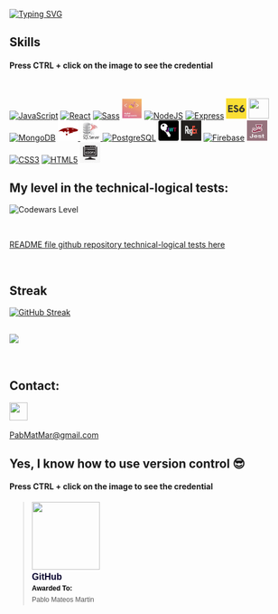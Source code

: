 [![Typing SVG](https://readme-typing-svg.demolab.com?font=Fira+Code&pause=1000&color=5518B8&width=435&lines=+I'm+a+Full+Stack+Developer+💥)](https://git.io/typing-svg)

## Skills
#### Press CTRL + click on the image to see the credential

</Br>

<p align="left">
<a href="https://badgr.com/backpack/badges/64230cb91052497a9690c564" target="_blank" rel="noreferrer"><img src="https://raw.githubusercontent.com/danielcranney/readme-generator/main/public/icons/skills/javascript-colored.svg" width="36" height="36" alt="JavaScript" /></a>
<a href="https://badgr.com/backpack/badges/64231108a35a3c01c9bb9ac8" target="_blank" rel="noreferrer"><img src="https://raw.githubusercontent.com/danielcranney/readme-generator/main/public/icons/skills/react-colored.svg" width="36" height="36" alt="React" /></a>
<a href="https://badgr.com/backpack/badges/64231108a35a3c01c9bb9ac8" target="_blank" rel="noreferrer"><img src="https://raw.githubusercontent.com/danielcranney/readme-generator/main/public/icons/skills/sass-colored.svg" width="36" height="36" alt="Sass" /></a>
<a href="https://styled-components.com/" target="_blank" rel="noreferrer"><img src="./img/styled.png" width="36" height="36" alt="Sass" /></a>
<a href="https://badgr.com/backpack/badges/64230ed4a35a3c01c9bb98ca" target="_blank" rel="noreferrer"><img src="https://raw.githubusercontent.com/danielcranney/readme-generator/main/public/icons/skills/nodejs-colored.svg" width="36" height="36" alt="NodeJS" /></a>
<a href="https://badgr.com/backpack/badges/64230ec01052497a9690c77b" target="_blank" rel="noreferrer"><img src="https://raw.githubusercontent.com/danielcranney/readme-generator/main/public/icons/skills/express-colored.svg" width="36" height="36" alt="Express" /></a>
<a href ="https://badgr.com/backpack/badges/64230d2da35a3c01c9bb96d8" target="_blank" rel="noreferrer"><img src="./img/ES6.PNG" width="36" height="36"/></a>
<a href ="https://badgr.com/backpack/badges/64230ee91052497a9690c797" target="_blank" rel="noreferrer"><img src="https://camo.githubusercontent.com/e6f31db76aa258d4e26be8464f2dff9796d5cf59185976df02dd80ae6a60cc9e/68747470733a2f2f63646e2e776f726c64766563746f726c6f676f2e636f6d2f6c6f676f732f7075672e737667" width="36" height="36"/></a>
<a href="https://badgr.com/backpack/badges/64230f0ba35a3c01c9bb994d" target="_blank" rel="noreferrer"><img src="https://raw.githubusercontent.com/danielcranney/readme-generator/main/public/icons/skills/mongodb-colored.svg" width="36" height="36" alt="MongoDB" /></a>
<a href="https://badgr.com/backpack/badges/64230ee91052497a9690c797" target="_blank" rel="noreferrer"><img src="./img/mongoose.png" width="36" height="36" alt="moongose">
<a href="https://badgr.com/backpack/badges/64230f25a35a3c01c9bb9967" target="_blank" rel="noreferrer"><img src="./img/SQL.png" width="36" height="36" alt="SQL">
<a href="https://badgr.com/backpack/badges/64230f25a35a3c01c9bb9967" target="_blank" rel="noreferrer"><img src="https://raw.githubusercontent.com/danielcranney/readme-generator/main/public/icons/skills/postgresql-colored.svg" width="36" height="36" alt="PostgreSQL" /></a>
<a href="https://badgr.com/backpack/badges/64230ee91052497a9690c797" target="_bregexlank" rel="noreferrer"><img src="./img/jwt.png" width="36" height="36" alt="JasonWeebTokken" /></a>
<a href="https://regexr.com/" target="_blank" rel="noreferrer"><img src="./img/regex.png" width="36" height="36" alt="RegEx" /></a>
<a href="https://badgr.com/backpack/badges/64230d9e1052497a9690c6be" target="_blank" rel="noreferrer"><img src="https://raw.githubusercontent.com/danielcranney/readme-generator/main/public/icons/skills/firebase-colored.svg" width="36" height="36" alt="Firebase" /></a>
<a href="https://jestjs.io/es-ES/" target="_blank" rel="noreferrer"><img src="./img/Jest.png" width="36" height="36" alt="Jest" /></a>
<a href="https://badgr.com/backpack/badges/64230c83a35a3c01c9bb9529" target="_blank" rel="noreferrer"><img src="https://raw.githubusercontent.com/danielcranney/readme-generator/main/public/icons/skills/css3-colored.svg" width="36" height="36" alt="CSS3" /></a>
<a href="https://badgr.com/backpack/badges/64230c9ba35a3c01c9bb954a" target="_blank" rel="noreferrer"><img src="https://raw.githubusercontent.com/danielcranney/readme-generator/main/public/icons/skills/html5-colored.svg" width="36" height="36" alt="HTML5" /></a>
<a href="https://badgr.com/backpack/badges/64230f41a35a3c01c9bb9996" target="_blank" rel="noreferrer"><img src="./img/POO.jpg" width="36" height="36" alt="POO" /></a>

</Br>

## My level in the technical-logical tests:
![Codewars Level](https://www.codewars.com/users/PabloMatMar/badges/small)

</Br>

[README file github repository technical-logical tests here](https://github.com/PabloMatMar/Pruebas-tecnicas/tree/main)

</Br>
 
 <!-- ## My Statistics
 
![PabloMatMar's GitHub stats](https://github-readme-stats.vercel.app/api?username=PabloMatMar&show_icons=true&theme=radical)

## 
[![Top Langs](https://github-readme-stats.vercel.app/api/top-langs/?username=PabloMatMAr&layout=compact&theme=radical)](https://github.com/PabloMatMar/github-readme-stats)-->

## Streak
[![GitHub Streak](https://streak-stats.demolab.com/?user=PabloMatMar&theme=radical)](https://git.io/streak-stats)


##
![](https://komarev.com/ghpvc/?username=PabloMatMar&color=75F94D)

</Br>

## Contact:

<p align="left"> <a href="https://www.linkedin.com/in/pablo-mateos-mart%C3%ADn-952911269/" target="_blank" rel="noreferrer"><img src="https://raw.githubusercontent.com/danielcranney/readme-generator/main/public/icons/socials/linkedin.svg" width="32" height="32" />

<a href="mailto: PabMatMar@gmail.com">PabMatMar@gmail.com</a></p>

## Yes, I know how to use version control 😎
#### Press CTRL + click on the image to see the credential
<blockquote class="badgr-badge" style="font-family: Helvetica, Roboto, &quot;Segoe UI&quot;, Calibri, sans-serif;"><a href="https://api.badgr.io/public/assertions/TjqkDnuZQXiglA_Kxj4cSg?identity__email=pabmatmar%40gmail.com"><img width="120px" height="120px" src="https://api.badgr.io/public/assertions/TjqkDnuZQXiglA_Kxj4cSg/image"></a><p class="badgr-badge-name" style="hyphens: auto; overflow-wrap: break-word; word-wrap: break-word; margin: 0; font-size: 16px; font-weight: 600; font-style: normal; font-stretch: normal; line-height: 1.25; letter-spacing: normal; text-align: left; color: #05012c;">GitHub</p><p class="badgr-badge-recipient" style="margin: 0; font-size: 12px; font-style: normal; font-stretch: normal; line-height: 1.67; letter-spacing: normal; text-align: left; color: #555555;"><strong style="font-size: 12px; font-weight: bold; font-style: normal; font-stretch: normal; line-height: 1.67; letter-spacing: normal; text-align: left; color: #000;">Awarded To: </strong><span style="display: block;"> Pablo Mateos Martin </span></p></blockquote>


